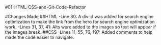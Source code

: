 #01-HTML-CSS-and-Git-Code-Refactor

#Changes Made
##HTML
-Line 30: A div id was added for search engine optimization to make the link from the hero for search engine optimization work.
-Lines 31, 37, 41: Alts were added to the images so text will appear if the images break.
##CSS
-Lines 11, 55, 76, 197: Added comments to help made the code easier to navigate.
